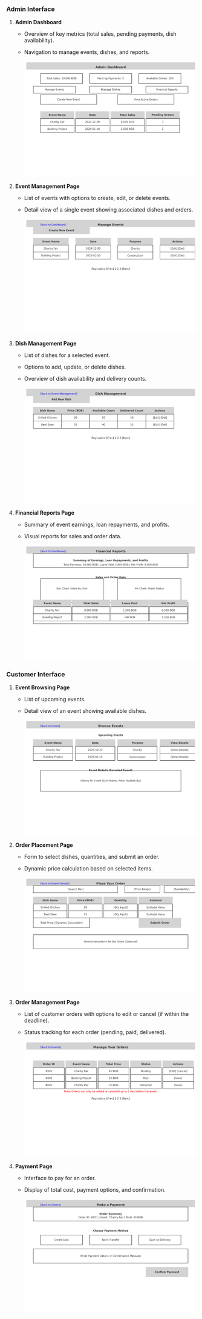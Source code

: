 ### **Admin Interface**

1. **Admin Dashboard**
    - Overview of key metrics (total sales, pending payments, dish availability).
    - Navigation to manage events, dishes, and reports.
        
        

        ![admin_dashboard_wireframe.png](images/admin_dashboard_wireframe.png)
        
    
2. **Event Management Page**
    - List of events with options to create, edit, or delete events.
    - Detail view of a single event showing associated dishes and orders.
        
        ![event_management_wireframe.png](images/event_management_wireframe.png)
        
    
3. **Dish Management Page**
    - List of dishes for a selected event.
    - Options to add, update, or delete dishes.
    - Overview of dish availability and delivery counts.
        
        ![dish_management_wireframe.png](images/dish_management_wireframe.png)
        
    
4. **Financial Reports Page**
    - Summary of event earnings, loan repayments, and profits.
    - Visual reports for sales and order data.
        
        ![financial_reports_wireframe.png](images/financial_reports_wireframe.png)
        
    

### **Customer Interface**

1. **Event Browsing Page**
    - List of upcoming events.
    - Detail view of an event showing available dishes.
        
        ![event_browsing_wireframe.png](images/event_browsing_wireframe.png)
        
2. **Order Placement Page**
    - Form to select dishes, quantities, and submit an order.
    - Dynamic price calculation based on selected items.
        
        ![improved_order_placement_wireframe.png](images/improved_order_placement_wireframe.png)
        
3. **Order Management Page**
    - List of customer orders with options to edit or cancel (if within the deadline).
    - Status tracking for each order (pending, paid, delivered).
        
        ![order_management_wireframe.png](images/order_management_wireframe.png)
        
4. **Payment Page**
    - Interface to pay for an order.
    - Display of total cost, payment options, and confirmation.
        
        ![payment_page_wireframe.png](images/payment_page_wireframe.png)